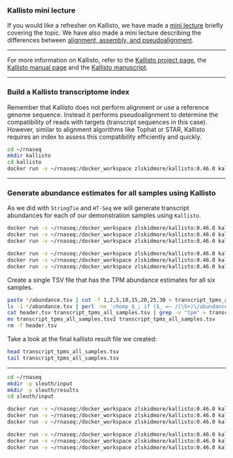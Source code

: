 ### Kallisto mini lecture

If you would like a refresher on Kallisto, we have made a [mini lecture](https://github.com/griffithlab/rnabio.org/blob/master/assets/lectures/cshl/2020/mini/RNASeq_MiniLecture_04_01_AlignmentFreeKallisto.pdf) briefly covering the topic.
We have also made a mini lecture  describing the differences between [alignment, assembly, and pseudoalignment](https://github.com/griffithlab/rnabio.org/blob/master/assets/lectures/cshl/2020/mini/RNASeq_MiniLecture_02_02_Alignment_vs_Assembly_vs_Kmer.pdf).


***

For more information on Kallisto, refer to the [Kallisto project page](https://pachterlab.github.io/kallisto/about.html), the [Kallisto manual page](https://pachterlab.github.io/kallisto/about.html) and the [Kallisto manuscript](http://www.nature.com/nbt/journal/v34/n5/full/nbt.3519.html).

***


### Build a Kallisto transcriptome index
Remember that Kallisto does not perform alignment or use a reference genome sequence. Instead it performs pseudoalignment to determine the compatibility of reads with targets (transcript sequences in this case). However, similar to alignment algorithms like Tophat or STAR, Kallisto requires an index to assess this compatibility efficiently and quickly.

```bash
cd ~/rnaseq
mkdir kallisto
cd kallisto
docker run -v ~/rnaseq:/docker_workspace zlskidmore/kallisto:0.46.0 kallisto index --index=/docker_workspace/kallisto/chr22_ERCC92_transcripts_kallisto_index /docker_workspace/refs/chr22_ERCC92_transcripts.clean.fa
```
***

### Generate abundance estimates for all samples using Kallisto
As we did with `StringTie` and `HT-Seq` we will generate transcript abundances for each of our demonstration samples using `Kallisto`.

```bash
docker run -v ~/rnaseq:/docker_workspace zlskidmore/kallisto:0.46.0 kallisto quant --rf-stranded --index=/docker_workspace/kallisto/chr22_ERCC92_transcripts_kallisto_index --output-dir=/docker_workspace/kallisto/UHR_Rep1_ERCC-Mix1 --threads=4 --plaintext /docker_workspace/data/UHR_Rep1_ERCC-Mix1_Build37-ErccTranscripts-chr22.read1.fastq.gz /docker_workspace/data/UHR_Rep1_ERCC-Mix1_Build37-ErccTranscripts-chr22.read2.fastq.gz
docker run -v ~/rnaseq:/docker_workspace zlskidmore/kallisto:0.46.0 kallisto quant --rf-stranded --index=/docker_workspace/kallisto/chr22_ERCC92_transcripts_kallisto_index --output-dir=/docker_workspace/kallisto/UHR_Rep2_ERCC-Mix1 --threads=4 --plaintext /docker_workspace/data/UHR_Rep2_ERCC-Mix1_Build37-ErccTranscripts-chr22.read1.fastq.gz /docker_workspace/data/UHR_Rep2_ERCC-Mix1_Build37-ErccTranscripts-chr22.read2.fastq.gz
docker run -v ~/rnaseq:/docker_workspace zlskidmore/kallisto:0.46.0 kallisto quant --rf-stranded --index=/docker_workspace/kallisto/chr22_ERCC92_transcripts_kallisto_index --output-dir=/docker_workspace/kallisto/UHR_Rep3_ERCC-Mix1 --threads=4 --plaintext /docker_workspace/data/UHR_Rep3_ERCC-Mix1_Build37-ErccTranscripts-chr22.read1.fastq.gz /docker_workspace/data/UHR_Rep3_ERCC-Mix1_Build37-ErccTranscripts-chr22.read2.fastq.gz

docker run -v ~/rnaseq:/docker_workspace zlskidmore/kallisto:0.46.0 kallisto quant --rf-stranded --index=/docker_workspace/kallisto/chr22_ERCC92_transcripts_kallisto_index --output-dir=/docker_workspace/kallisto/HBR_Rep1_ERCC-Mix2 --threads=4 --plaintext /docker_workspace/data/HBR_Rep1_ERCC-Mix2_Build37-ErccTranscripts-chr22.read1.fastq.gz /docker_workspace/data/HBR_Rep1_ERCC-Mix2_Build37-ErccTranscripts-chr22.read2.fastq.gz
docker run -v ~/rnaseq:/docker_workspace zlskidmore/kallisto:0.46.0 kallisto quant --rf-stranded --index=/docker_workspace/kallisto/chr22_ERCC92_transcripts_kallisto_index --output-dir=/docker_workspace/kallisto/HBR_Rep2_ERCC-Mix2 --threads=4 --plaintext /docker_workspace/data/HBR_Rep2_ERCC-Mix2_Build37-ErccTranscripts-chr22.read1.fastq.gz /docker_workspace/data/HBR_Rep2_ERCC-Mix2_Build37-ErccTranscripts-chr22.read2.fastq.gz
docker run -v ~/rnaseq:/docker_workspace zlskidmore/kallisto:0.46.0 kallisto quant --rf-stranded --index=/docker_workspace/kallisto/chr22_ERCC92_transcripts_kallisto_index --output-dir=/docker_workspace/kallisto/HBR_Rep3_ERCC-Mix2 --threads=4 --plaintext /docker_workspace/data/HBR_Rep3_ERCC-Mix2_Build37-ErccTranscripts-chr22.read1.fastq.gz /docker_workspace/data/HBR_Rep3_ERCC-Mix2_Build37-ErccTranscripts-chr22.read2.fastq.gz
```

Create a single TSV file that has the TPM abundance estimates for all six samples.

```bash
paste */abundance.tsv | cut -f 1,2,5,10,15,20,25,30 > transcript_tpms_all_samples.tsv
ls -1 */abundance.tsv | perl -ne 'chomp $_; if ($_ =~ /(\S+)\/abundance\.tsv/){print "\t$1"}' | perl -ne 'print "target_id\tlength$_\n"' > header.tsv
cat header.tsv transcript_tpms_all_samples.tsv | grep -v "tpm" > transcript_tpms_all_samples.tsv2
mv transcript_tpms_all_samples.tsv2 transcript_tpms_all_samples.tsv
rm -f header.tsv

```

Take a look at the final kallisto result file we created:

```bash
head transcript_tpms_all_samples.tsv
tail transcript_tpms_all_samples.tsv

```

***

```bash
cd ~/rnaseq
mkdir -p sleuth/input
mkdir -p sleuth/results
cd sleuth/input

docker run -v ~/rnaseq:/docker_workspace zlskidmore/kallisto:0.46.0 kallisto quant --rf-stranded -b 100 --index=/docker_workspace/kallisto/chr22_ERCC92_transcripts_kallisto_index --output-dir=/docker_workspace/sleuth/input/UHR_Rep1_ERCC-Mix1 --threads=4 --plaintext /docker_workspace/data/UHR_Rep1_ERCC-Mix1_Build37-ErccTranscripts-chr22.read1.fastq.gz /docker_workspace/data/UHR_Rep1_ERCC-Mix1_Build37-ErccTranscripts-chr22.read2.fastq.gz
docker run -v ~/rnaseq:/docker_workspace zlskidmore/kallisto:0.46.0 kallisto quant --rf-stranded -b 100 --index=/docker_workspace/kallisto/chr22_ERCC92_transcripts_kallisto_index --output-dir=/docker_workspace/sleuth/input/UHR_Rep2_ERCC-Mix1 --threads=4 --plaintext /docker_workspace/data/UHR_Rep2_ERCC-Mix1_Build37-ErccTranscripts-chr22.read1.fastq.gz /docker_workspace/data/UHR_Rep2_ERCC-Mix1_Build37-ErccTranscripts-chr22.read2.fastq.gz
docker run -v ~/rnaseq:/docker_workspace zlskidmore/kallisto:0.46.0 kallisto quant --rf-stranded -b 100 --index=/docker_workspace/kallisto/chr22_ERCC92_transcripts_kallisto_index --output-dir=/docker_workspace/sleuth/input/UHR_Rep3_ERCC-Mix1 --threads=4 --plaintext /docker_workspace/data/UHR_Rep3_ERCC-Mix1_Build37-ErccTranscripts-chr22.read1.fastq.gz /docker_workspace/data/UHR_Rep3_ERCC-Mix1_Build37-ErccTranscripts-chr22.read2.fastq.gz

docker run -v ~/rnaseq:/docker_workspace zlskidmore/kallisto:0.46.0 kallisto quant --rf-stranded -b 100 --index=/docker_workspace/kallisto/chr22_ERCC92_transcripts_kallisto_index --output-dir=/docker_workspace/sleuth/input/HBR_Rep1_ERCC-Mix2 --threads=4 --plaintext /docker_workspace/data/HBR_Rep1_ERCC-Mix2_Build37-ErccTranscripts-chr22.read1.fastq.gz /docker_workspace/data/HBR_Rep1_ERCC-Mix2_Build37-ErccTranscripts-chr22.read2.fastq.gz
docker run -v ~/rnaseq:/docker_workspace zlskidmore/kallisto:0.46.0 kallisto quant --rf-stranded -b 100 --index=/docker_workspace/kallisto/chr22_ERCC92_transcripts_kallisto_index --output-dir=/docker_workspace/sleuth/input/HBR_Rep2_ERCC-Mix2 --threads=4 --plaintext /docker_workspace/data/HBR_Rep2_ERCC-Mix2_Build37-ErccTranscripts-chr22.read1.fastq.gz /docker_workspace/data/HBR_Rep2_ERCC-Mix2_Build37-ErccTranscripts-chr22.read2.fastq.gz
docker run -v ~/rnaseq:/docker_workspace zlskidmore/kallisto:0.46.0 kallisto quant --rf-stranded -b 100 --index=/docker_workspace/kallisto/chr22_ERCC92_transcripts_kallisto_index --output-dir=/docker_workspace/sleuth/input/HBR_Rep3_ERCC-Mix2 --threads=4 --plaintext /docker_workspace/data/HBR_Rep3_ERCC-Mix2_Build37-ErccTranscripts-chr22.read1.fastq.gz /docker_workspace/data/HBR_Rep3_ERCC-Mix2_Build37-ErccTranscripts-chr22.read2.fastq.gz
